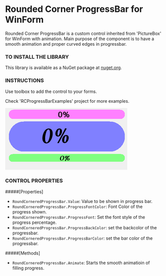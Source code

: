 # Rounded Corner ProgressBar for WinForm
Rounded Corner ProgressBar is a custom control inherited from 'PictureBox' for WinForm with animation.
Main purpose of the component is to have a smooth animation and proper curved edges in progressbar.

### TO INSTALL THE LIBRARY
This library is available as a NuGet package at [nuget.org](https://www.nuget.org/packages/RoundCornerProgressBar/).

### INSTRUCTIONS
Use toolbox to add the control to your forms.

Check 'RCProgressBarExamples' project for more examples.

![animation](/animation.gif?raw=true "animation")

### CONTROL PROPERTIES
#####[Properties]

* `RoundCorneredProgressBar.Value`: Value to be shown in progress bar.
* `RoundCorneredProgressBar.ProgressFontColor`: Font Color of the progress shown.
* `RoundCorneredProgressBar.ProgressFont`: Set the font style of the progress percentage.
* `RoundCorneredProgressBar.ProgressBackColor`: set the backcolor of the progressbar.
* `RoundCorneredProgressBar.ProgressBarColor`: set the bar color of the progressbar.

#####[Methods]

* `RoundCorneredProgressBar.Animate`: Starts the smooth animatioin of filling progress.
